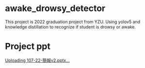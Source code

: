 # awake_drowsy_detector
This project is 2022 graduation project from YZU. Using yolov5 and knowledge distillation to recognize if student is drowsy or awake.
# Project ppt
[Uploading 107-22-簡報v2.pptx…]()
